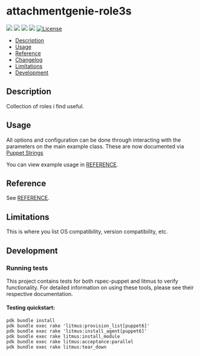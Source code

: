 # attachmentgenie-role3s

[![](https://img.shields.io/puppetforge/pdk-version/attachmentgenie/role3s.svg?style=popout)](https://forge.puppetlabs.com/attachmentgenie/role3s)
[![](https://img.shields.io/puppetforge/v/attachmentgenie/role3s.svg?style=popout)](https://forge.puppetlabs.com/attachmentgenie/role3s)
[![](https://img.shields.io/puppetforge/dt/attachmentgenie/role3s.svg?style=popout)](https://forge.puppetlabs.com/attachmentgenie/role3s)
[![](https://travis-ci.org/attachmentgenie/attachmentgenie-role3s.svg?branch=master)](https://travis-ci.org/attachmentgenie/attachmentgenie-role3s)
[![License](https://img.shields.io/github/license/attachmentgenie/attachmentgenie-role3s?stype=popout)](https://github.com/attachmentgenie/attachmentgenie-role3s/blob/master/LICENSE)

- [Description](#description)
- [Usage](#usage)
- [Reference](#reference)
- [Changelog](#changelog)
- [Limitations](#limitations)
- [Development](#development)

## Description

Collection of roles i find useful.

## Usage

All options and configuration can be done through interacting with the parameters
on the main example class.
These are now documented via [Puppet Strings](https://github.com/puppetlabs/puppet-strings)

You can view example usage in [REFERENCE](REFERENCE.md).

## Reference

See [REFERENCE](REFERENCE.md).

## Limitations

This is where you list OS compatibility, version compatibility, etc.

## Development

### Running tests

This project contains tests for both rspec-puppet and litmus to verify functionality. For detailed information on using these tools, please see their respective documentation.

#### Testing quickstart:

```
pdk bundle install
pdk bundle exec rake 'litmus:provision_list[puppet6]'
pdk bundle exec rake 'litmus:install_agent[puppet6]'
pdk bundle exec rake litmus:install_module
pdk bundle exec rake litmus:acceptance:parallel
pdk bundle exec rake litmus:tear_down
